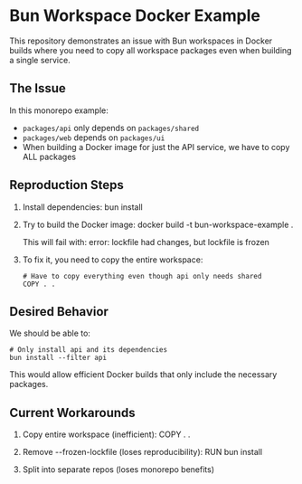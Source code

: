 # Bun Workspace Docker Example

This repository demonstrates an issue with Bun workspaces in Docker builds where you need to copy all workspace packages even when building a single service.

## The Issue

In this monorepo example:
- `packages/api` only depends on `packages/shared`
- `packages/web` depends on `packages/ui`
- When building a Docker image for just the API service, we have to copy ALL packages

## Reproduction Steps

1. Install dependencies:
   bun install

2. Try to build the Docker image:
   docker build -t bun-workspace-example .

   This will fail with:
   error: lockfile had changes, but lockfile is frozen

3. To fix it, you need to copy the entire workspace:
   ```
   # Have to copy everything even though api only needs shared
   COPY . .
   ```

## Desired Behavior

We should be able to:

```
# Only install api and its dependencies
bun install --filter api
```

This would allow efficient Docker builds that only include the necessary packages.

## Current Workarounds

1. Copy entire workspace (inefficient):
   COPY . .

2. Remove --frozen-lockfile (loses reproducibility):
   RUN bun install

3. Split into separate repos (loses monorepo benefits)
